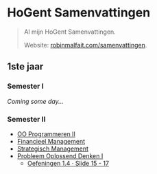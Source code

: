 # HoGent Samenvattingen

> Al mijn HoGent Samenvattingen.
>
> Website: [robinmalfait.com/samenvattingen](http://robinmalfait.com/samenvattingen).

## 1ste jaar

### Semester I

*Coming some day...*

### Semester II

* [OO Programmeren II](1ste-jaar/semester-II/OO-Progammeren-II.md)
* [Financieel Management](1ste-jaar/semester-II/Financieel-Management.md)
* [Strategisch Management](1ste-jaar/semester-II/Strategisch-Management.md)
* [Probleem Oplossend Denken I](1ste-jaar/semester-II/Probleem-Oplossend-Denken-I.md)
    * [Oefeningen 1.4 &middot; Slide 15 - 17](1ste-jaar/semester-II/Oefeningen-Probleem-Oplossend-Denken-I/1.4.oefeningen.md)
